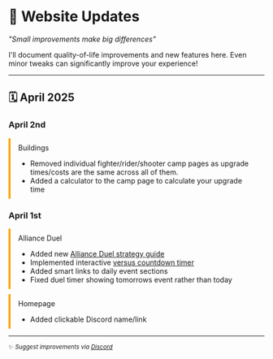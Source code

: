 # 📅 Website Updates  
*"Small improvements make big differences"*

I'll document quality-of-life improvements and new features here. Even minor tweaks can significantly improve your experience!

---

## 🗓️ April 2025

### April 2nd

<div style="background-color: #black; border-left: 4px solid #FFA500; padding: 10px 15px; margin: 10px 0; b>
  <h4 style="margin-top: 0;">Buildings</h4>
  <ul style="margin-bottom: 0;">
    <li>Removed individual fighter/rider/shooter camp pages as upgrade times/costs
    are the same across all of them.</li>
    <li>Added a calculator to the camp page to calculate your upgrade time</li>
  </ul>
</div>


### April 1st
<div style="background-color: #black; border-left: 4px solid #FFA500; padding: 10px 15px; margin: 10px 0; border-radius: 0 4px 4px 0;">
  <h style="margin-top: 0;">Alliance Duel</h4>
  <ul style="margin-bottom: 0;">
    <li>Added new <a href="/versus">Alliance Duel strategy guide</a></li>
    <li>Implemented interactive <a href="/alliance-duel#timer">versus countdown timer</a></li>
    <li>Added smart links to daily event sections</li>
    <li>Fixed duel timer showing tomorrows event rather than today</li>
  </ul>
</div>
<div style="background-color: #black; border-left: 4px solid #FFA500; padding: 10px 15px; margin: 10px 0; b>
  <h4 style="margin-top: 0;">Homepage</h4>
  <ul style="margin-bottom: 0;">
    <li>Added clickable Discord name/link</li>
  </ul>
</div>


---


<small>✨ <em>Suggest improvements via [Discord](https://discordapp.com/users/401691637434023938)</em></small>
